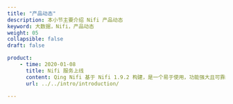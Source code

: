 ```yaml
---
title: "产品动态"
description: 本小节主要介绍 Nifi 产品动态
keyword: 大数据，Nifi，产品动态
weight: 05
collapsible: false
draft: false

product:
    - time: 2020-01-08
      title: Nifi 服务上线
      content: Qing Nifi 基于 Nifi 1.9.2 构建，是一个易于使用，功能强大且可靠的，主要用于处理和分发数据的软件。
      url: ../../intro/introduction/

---
```


<!-- 设置上述参数可生成产品动态页  -->
